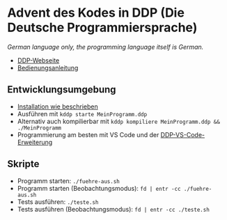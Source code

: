 # Advent des Kodes in DDP (Die Deutsche Programmiersprache)

*German language only, the programming language itself is German.*

- [DDP-Webseite](https://ddp.im)
- [Bedienungsanleitung](https://doku.ddp.im/de)

## Entwicklungsumgebung

- [Installation wie beschrieben](https://doku.ddp.im/Einstieg/Installation)
- Ausführen mit `kddp starte MeinProgramm.ddp`
- Alternativ auch kompilierbar mit `kddp kompiliere MeinProgramm.ddp && ./MeinProgramm`
- Programmierung am besten mit VS Code und der [DDP-VS-Code-Erweiterung](https://marketplace.visualstudio.com/items?itemName=DDP-Projekt.vscode-ddp)

## Skripte

- Programm starten: `./fuehre-aus.sh`
- Programm starten (Beobachtungsmodus): `fd | entr -cc ./fuehre-aus.sh`
- Tests ausführen: `./teste.sh`
- Tests ausführen (Beobachtungsmodus): `fd | entr -cc ./teste.sh`
